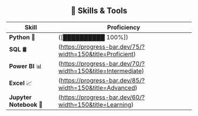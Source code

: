 
<div align="center">
  
## 🧠 Skills & Tools
| Skill         | Proficiency |
|---------------|-------------|
| **Python** 🐍         | ([██████████ 100%]) |
| **SQL** 🛢️            | (https://progress-bar.dev/75/?width=150&title=Proficient) |
| **Power BI** 📊       | (https://progress-bar.dev/70/?width=150&title=Intermediate) |
| **Excel** 📈          | (https://progress-bar.dev/85/?width=150&title=Advanced) |
| **Jupyter Notebook** 📓        | (https://progress-bar.dev/60/?width=150&title=Learning) |

</div>
